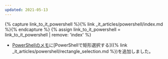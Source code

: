```yaml
---
updated: 2021-05-13
---
```

{% capture link_to_it_powershell %}{% link _it_articles/powershell/index.md %}{% endcapture %}
{% assign link_to_it_powershell = link_to_it_powershell | remove: 'index' %}

- [PowerShellのメモ]({{link_to_it_powershell}})に[PowerShellで矩形選択する]({% link _it_articles/powershell/rectangle_selection.md %})を追加しました。